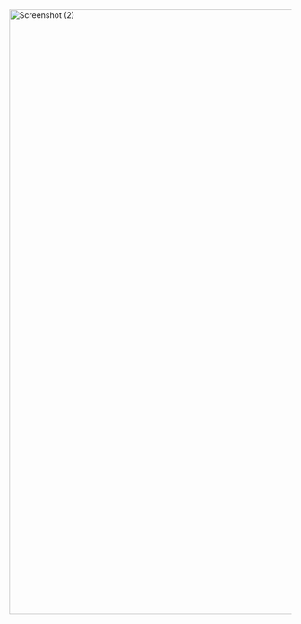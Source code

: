 <img width="1920" height="1080" alt="Screenshot (2)" src="https://github.com/user-attachments/assets/938bf11d-c392-4fb1-96f5-85a709db88d1" />
